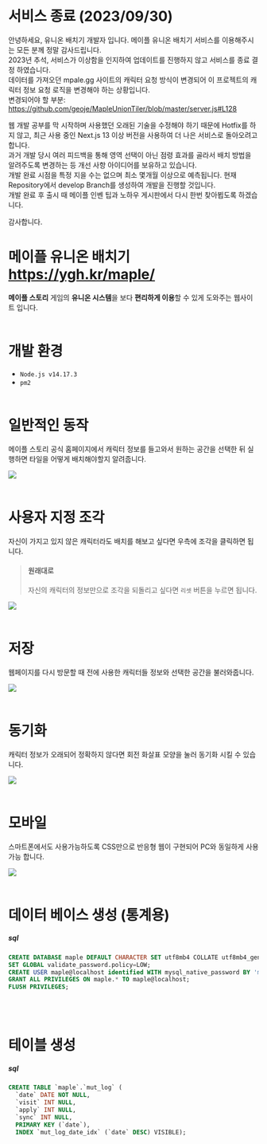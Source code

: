 # 서비스 종료 (2023/09/30)
안녕하세요, 유니온 배치기 개발자 입니다. 메이플 유니온 배치기 서비스를 이용해주시는 모든 분께 정말 감사드립니다.<br>
2023년 추석, 서비스가 이상함을 인지하여 업데이트를 진행하지 않고 서비스를 종료 결정 하였습니다.<br>
데이터를 가져오던 mpale.gg 사이트의 캐릭터 요청 방식이 변경되어 이 프로젝트의 캐릭터 정보 요청 로직을 변경해야 하는 상황입니다.<br>
변경되어야 할 부분: https://github.com/geoje/MapleUnionTiler/blob/master/server.js#L128

웹 개발 공부를 막 시작하며 사용했던 오래된 기술을 수정해야 하기 때문에 Hotfix를 하지 않고, 최근 사용 중인 Next.js 13 이상 버전을 사용하여 더 나은 서비스로 돌아오려고 합니다.<br>
과거 개발 당시 여러 피드백을 통해 영역 선택이 아닌 점령 효과를 골라서 배치 방법을 알려주도록 변경하는 등 개선 사항 아이디어를 보유하고 있습니다.<br>
개발 완료 시점을 특정 지을 수는 없으며 최소 몇개월 이상으로 예측됩니다. 현재 Repository에서 develop Branch를 생성하여 개발을 진행할 것입니다.<br>
개발 완료 후 출시 때 메이플 인벤 팁과 노하우 게시판에서 다시 한번 찾아뵙도록 하겠습니다.

감사합니다.

# 메이플 유니온 배치기 https://ygh.kr/maple/

**메이플 스토리** 게임의 **유니온 시스템**을 보다 **편리하게 이용**할 수 있게 도와주는 웹사이트 입니다.
<br><br>

# 개발 환경

- `Node.js v14.17.3`
- `pm2`
  <br><br>

# 일반적인 동작

메이플 스토리 공식 홈페이지에서 캐릭터 정보를 들고와서 원하는 공간을 선택한 뒤 실행하면 타일을 어떻게 배치해야할지 알려줍니다.

![](public/image/readme/Normal.gif)
<br><br>

# 사용자 지정 조각

자신이 가지고 있지 않은 캐릭터라도 배치를 해보고 싶다면 우측에 조각을 클릭하면 됩니다.

> #### 원래대로
>
> 자신의 캐릭터의 정보만으로 조각을 되돌리고 싶다면 `리셋` 버튼을 누르면 됩니다.

![](public/image/readme/Custom.gif)
<br><br>

# 저장

웹페이지를 다시 방문할 때 전에 사용한 캐릭터들 정보와 선택한 공간을 불러와줍니다.

![](public/image/readme/Save.gif)
<br><br>

# 동기화

캐릭터 정보가 오래되어 정확하지 않다면 회전 화살표 모양을 눌러 동기화 시킬 수 있습니다.

![](public/image/readme/Sync.gif)
<br><br>

# 모바일

스마트폰에서도 사용가능하도록 CSS만으로 반응형 웹이 구현되어 PC와 동일하게 사용가능 합니다.

![](public/image/readme/Mobile.gif)
<br><br>

# 데이터 베이스 생성 (통계용)

##### sql

```sql
CREATE DATABASE maple DEFAULT CHARACTER SET utf8mb4 COLLATE utf8mb4_general_ci;
SET GLOBAL validate_password.policy=LOW;
CREATE USER maple@localhost identified WITH mysql_native_password BY 'maplemaple';
GRANT ALL PRIVILEGES ON maple.* TO maple@localhost;
FLUSH PRIVILEGES;
```

<br><br>

# 테이블 생성

##### sql

```sql
CREATE TABLE `maple`.`mut_log` (
  `date` DATE NOT NULL,
  `visit` INT NULL,
  `apply` INT NULL,
  `sync` INT NULL,
  PRIMARY KEY (`date`),
  INDEX `mut_log_date_idx` (`date` DESC) VISIBLE);
```
